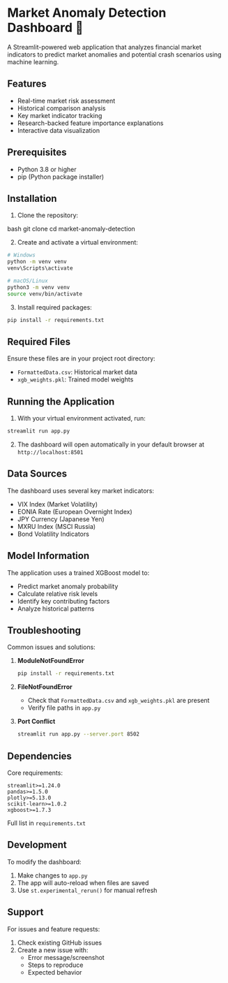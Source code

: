 # Market Anomaly Detection Dashboard 🎯

A Streamlit-powered web application that analyzes financial market indicators to predict market anomalies and potential crash scenarios using machine learning.

## Features

- Real-time market risk assessment
- Historical comparison analysis
- Key market indicator tracking
- Research-backed feature importance explanations
- Interactive data visualization

## Prerequisites

- Python 3.8 or higher
- pip (Python package installer)

## Installation

1. Clone the repository:

bash
git clone <repository-url>
cd market-anomaly-detection

2. Create and activate a virtual environment:

```bash
# Windows
python -m venv venv
venv\Scripts\activate

# macOS/Linux
python3 -m venv venv
source venv/bin/activate
```

3. Install required packages:

```bash
pip install -r requirements.txt
```

## Required Files

Ensure these files are in your project root directory:

- `FormattedData.csv`: Historical market data
- `xgb_weights.pkl`: Trained model weights

## Running the Application

1. With your virtual environment activated, run:

```bash
streamlit run app.py
```

2. The dashboard will open automatically in your default browser at `http://localhost:8501`

## Data Sources

The dashboard uses several key market indicators:

- VIX Index (Market Volatility)
- EONIA Rate (European Overnight Index)
- JPY Currency (Japanese Yen)
- MXRU Index (MSCI Russia)
- Bond Volatility Indicators

## Model Information

The application uses a trained XGBoost model to:

- Predict market anomaly probability
- Calculate relative risk levels
- Identify key contributing factors
- Analyze historical patterns

## Troubleshooting

Common issues and solutions:

1. **ModuleNotFoundError**

   ```bash
   pip install -r requirements.txt
   ```

2. **FileNotFoundError**

   - Check that `FormattedData.csv` and `xgb_weights.pkl` are present
   - Verify file paths in `app.py`

3. **Port Conflict**
   ```bash
   streamlit run app.py --server.port 8502
   ```

## Dependencies

Core requirements:

```
streamlit>=1.24.0
pandas>=1.5.0
plotly>=5.13.0
scikit-learn>=1.0.2
xgboost>=1.7.3
```

Full list in `requirements.txt`

## Development

To modify the dashboard:

1. Make changes to `app.py`
2. The app will auto-reload when files are saved
3. Use `st.experimental_rerun()` for manual refresh

## Support

For issues and feature requests:

1. Check existing GitHub issues
2. Create a new issue with:
   - Error message/screenshot
   - Steps to reproduce
   - Expected behavior
